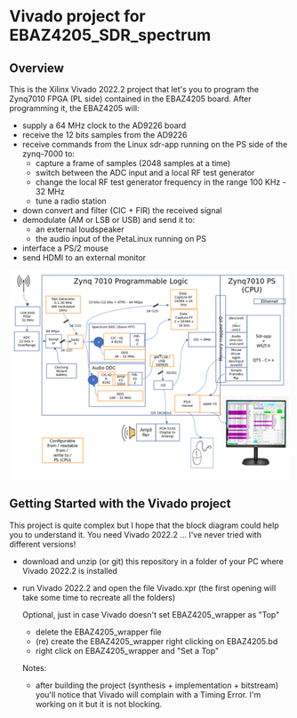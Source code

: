 # Vivado project for EBAZ4205_SDR_spectrum
 
## Overview

This is the Xilinx Vivado 2022.2 project that let's you to program the Zynq7010 FPGA (PL side) contained in the EBAZ4205 board. 
After programming it, the EBAZ4205 will:

* supply a 64 MHz clock to the AD9226 board
* receive the 12 bits samples from the AD9226
* receive commands from the Linux sdr-app running on the PS side of the zynq-7000 to:
  * capture a frame of samples (2048 samples at a time)
  * switch between the ADC input and a local RF test generator  
  * change the local RF test generator frequency in the range 100 KHz - 32 MHz
  * tune a radio station 
* down convert and filter (CIC + FIR) the received signal
* demodulate (AM or LSB or USB) and send it to:
  * an external loudspeaker
  * the audio input of the PetaLinux running on PS
* interface a PS/2 mouse
* send HDMI to an external monitor

![block diagram](../docs/SDR-block-diagram.png)

## Getting Started with the Vivado project

This project is quite complex but I hope that the block diagram could help you to understand it.
You need Vivado 2022.2 ... I've never tried with different versions!

* download and unzip (or git) this repository in a folder of your PC where Vivado 2022.2 is installed
* run Vivado 2022.2 and open the file Vivado.xpr (the first opening will take some time to recreate all the folders)

  Optional, just in case Vivado doesn't set EBAZ4205_wrapper as "Top"

  * delete the EBAZ4205_wrapper file
  * (re) create the EBAZ4205_wrapper right clicking on EBAZ4205.bd
  * right click on EBAZ4205_wrapper and "Set a Top"
 
  Notes:
  * after building the project (synthesis + implementation + bitstream) you'll notice that Vivado will complain with a Timing Error. I'm working on it but it is not blocking.

  
